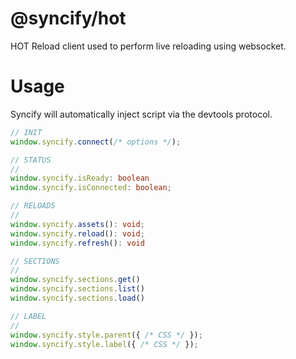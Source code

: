 # @syncify/hot

HOT Reload client used to perform live reloading using websocket.

# Usage

Syncify will automatically inject script via the devtools protocol.

```ts
// INIT
window.syncify.connect(/* options */);

// STATUS
//
window.syncify.isReady: boolean
window.syncify.isConnected: boolean;

// RELOADS
//
window.syncify.assets(): void;
window.syncify.reload(): void;
window.syncify.refresh(): void

// SECTIONS
//
window.syncify.sections.get()
window.syncify.sections.list()
window.syncify.sections.load()

// LABEL
//
window.syncify.style.parent({ /* CSS */ });
window.syncify.style.label({ /* CSS */ });
```
